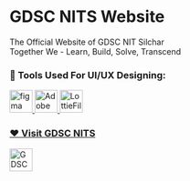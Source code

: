 # GDSC NITS Website
The Official Website of GDSC NIT Silchar  
Together We - Learn, Build, Solve, Transcend


### 🔨 Tools Used For UI/UX Designing:
<a href="https://www.figma.com/" target="_blank" rel="noreferrer"> <img src="https://www.vectorlogo.zone/logos/figma/figma-icon.svg" alt="figma" width="40" height="40"/>
<a href="https://www.adobe.com/in/products/aftereffects.html" target="_blank" rel="noreferrer"> <img src="https://upload.wikimedia.org/wikipedia/commons/thumb/c/cb/Adobe_After_Effects_CC_icon.svg/768px-Adobe_After_Effects_CC_icon.svg.png?20210519030120" alt="Adobe After Effects" width="40" height="40"/>
<a href="https://lottiefiles.com/" target="_blank" rel="noreferrer"> <img src="https://static9.lottiefiles.com/images/logo/icon.svg" alt="LottieFiles" width="40" height="40"/>
  

### ❤️ Visit GDSC NITS 
<a href="https://gdsc.community.dev/national-institute-of-technology-nit-silchar/" target="_blank" rel="noreferrer"> <img src="https://res.cloudinary.com/startup-grind/image/upload/dpr_2.0,fl_sanitize/v1/gcs/platform-data-dsc/contentbuilder/logo_dark_horizontal_097s7oa.svg" alt="GDSC NIT Silchar" height="40"/>
